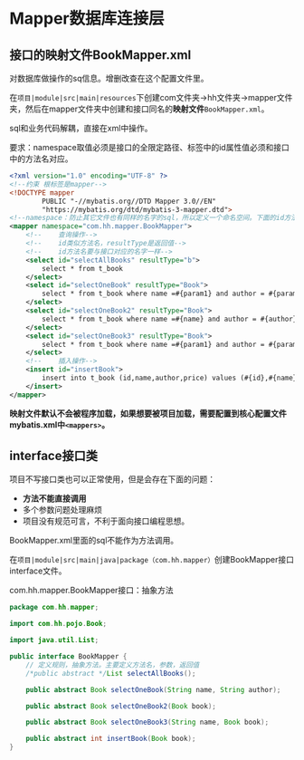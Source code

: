 # Mapper数据库连接层

## 接口的映射文件BookMapper.xml

对数据库做操作的sq信息。增删改查在这个配置文件里。

在`项目|module|src|main|resources`下创建com文件夹->hh文件夹->mapper文件夹，然后在mapper文件夹中创建和接口同名的**映射文件**`BookMapper.xml`。

sql和业务代码解耦，直接在xml中操作。

要求：namespace取值必须是接口的全限定路径、标签中的id属性值必须和接口中的方法名对应。

```xml
<?xml version="1.0" encoding="UTF-8" ?>
<!--约束 根标签是mapper-->
<!DOCTYPE mapper
        PUBLIC "-//mybatis.org//DTD Mapper 3.0//EN"
        "https://mybatis.org/dtd/mybatis-3-mapper.dtd">
<!--namespace：防止其它文件也有同样的名字的sql，所以定义一个命名空间。下面的id方法就是接口对应的实现类-->
<mapper namespace="com.hh.mapper.BookMapper">
    <!--    查询操作-->
    <!--    id类似方法名，resultType是返回值-->
    <!--    id方法名要与接口对应的名字一样-->
    <select id="selectAllBooks" resultType="b">
        select * from t_book
    </select>
    <select id="selectOneBook" resultType="Book">
        select * from t_book where name =#{param1} and author = #{param2}
    </select>
    <select id="selectOneBook2" resultType="Book">
        select * from t_book where name =#{name} and author = #{author}
    </select>
    <select id="selectOneBook3" resultType="Book">
        select * from t_book where name =#{param1} and author = #{param2.author}
    </select>
    <!--    插入操作-->
    <insert id="insertBook">
        insert into t_book (id,name,author,price) values (#{id},#{name},#{author},#{price})
    </insert>
</mapper>
```

**映射文件默认不会被程序加载，如果想要被项目加载，需要配置到核心配置文件mybatis.xml中`<mappers>`。** 

## interface接口类

项目不写接口类也可以正常使用，但是会存在下面的问题：

- **方法不能直接调用**
- 多个参数问题处理麻烦
- 项目没有规范可言，不利于面向接口编程思想。

BookMapper.xml里面的sql不能作为方法调用。

在`项目|module|src|main|java|package（com.hh.mapper）`创建BookMapper接口interface文件。

com.hh.mapper.BookMapper接口：抽象方法

```java
package com.hh.mapper;

import com.hh.pojo.Book;

import java.util.List;

public interface BookMapper {
    // 定义规则，抽象方法。主要定义方法名，参数，返回值
    /*public abstract */List selectAllBooks();

    public abstract Book selectOneBook(String name, String author);

    public abstract Book selectOneBook2(Book book);

    public abstract Book selectOneBook3(String name, Book book);

    public abstract int insertBook(Book book);
}
```

